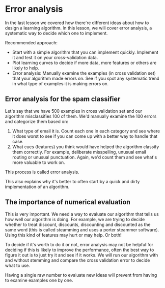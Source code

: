 # Error analysis

In the last lesson we covered how there're different ideas about how to design a learning algorithm. In this lesson, we will cover error analysis, a systematic way to decide which one to implement.

Recommended approach:

- Start with a simple algorithm that you can implement quickly. Implement it and test it on your cross-validation data.
- Plot learning curves to decide if more data, more features or others are likely to help.
- Error analysis: Manually examine the examples (in cross validation set) that your algorithm made errors on. See if you spot any systematic trend in what type of examples it is making errors on.

## Error analysis for the spam classifier

Let's say that we have 500 examples in cross validation set and our algorithm misclassifies 100 of them. We'd manually examine the 100 errors and categorize them based on:

1) What type of email it is. Count each one in each category and see where it does worst to see if you can come up with a better way to handle that case.
2) What cues (features) you think would have helped the algorithm classify them correctly. For example, deliberate misspelling, unusual email routing or unusual punctuation. Again, we'd count them and see what's more valuable to work on.

This process is called error analysis.

This also explains why it's better to often start by a quick and dirty implementation of an algorithm.

## The importance of numerical evaluation

This is very important. We need a way to evaluate our algorithm that tells us how well our algorithm is doing. For example, we are trying to decide whether to treat discount, discounts, discounting and discounted as the same word (this is called steamming and uses a porter steammer software). Using this kind of features may hurt or may help. Or both!

To decide if it's worth to do it or not, error analysis may not be helpful for deciding if this is likely to improve the performance, often the best way to figure it out is to just try it and see if it works. We will run our algorithm with and without stemming and compare the cross validation error to decide what to use.

Having a single raw number to evaluate new ideas will prevent from having to examine examples one by one.
